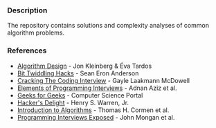### Description
The repository contains solutions and complexity analyses of common algorithm problems.

### References
* [Algorithm Design](http://www.amazon.com/Algorithm-Design-Jon-Kleinberg/dp/0321295358) - Jon Kleinberg & Éva Tardos
* [Bit Twiddling Hacks](http://graphics.stanford.edu/~seander/bithacks.html) - Sean Eron Anderson
* [Cracking The Coding Interview](http://www.crackingthecodinginterview.com) - Gayle Laakmann McDowell
* [Elements of Programming Interviews](http://elementsofprogramminginterviews.com/) - Adnan Aziz et al.
* [Geeks for Geeks](http://www.geeksforgeeks.org/fundamentals-of-algorithms/) - Computer Science Portal
* [Hacker's Delight](http://www.hackersdelight.org/) - Henry S. Warren, Jr.
* [Introduction to Algorithms](https://mitpress.mit.edu/books/introduction-algorithms-third-edition) - Thomas H. Cormen et al.
* [Programming Interviews Exposed](http://www.amazon.com/Programming-Interviews-Exposed-Secrets-Programmer/dp/047012167X) - John Mongan et al.
